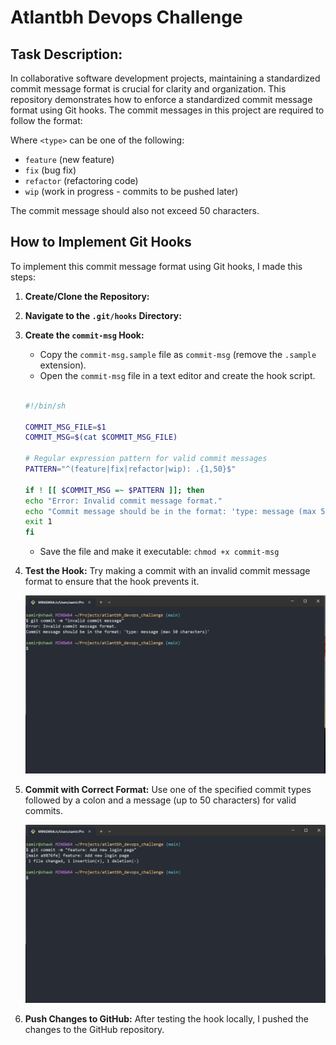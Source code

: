 # Atlantbh Devops Challenge

## Task Description:

In collaborative software development projects, maintaining a standardized commit message format is crucial for clarity and organization. This repository demonstrates how to enforce a standardized commit message format using Git hooks. The commit messages in this project are required to follow the format:

Where `<type>` can be one of the following:

- `feature` (new feature)
- `fix` (bug fix)
- `refactor` (refactoring code)
- `wip` (work in progress - commits to be pushed later)

The commit message should also not exceed 50 characters.

## How to Implement Git Hooks

To implement this commit message format using Git hooks, I made this steps:

1.  **Create/Clone the Repository:**

2.  **Navigate to the `.git/hooks` Directory:**

3.  **Create the `commit-msg` Hook:**

    - Copy the `commit-msg.sample` file as `commit-msg` (remove the `.sample` extension).
    - Open the `commit-msg` file in a text editor and create the hook script.

    <br>
    
    ```bash
    #!/bin/sh

    COMMIT_MSG_FILE=$1
    COMMIT_MSG=$(cat $COMMIT_MSG_FILE)

    # Regular expression pattern for valid commit messages
    PATTERN="^(feature|fix|refactor|wip): .{1,50}$"

    if ! [[ $COMMIT_MSG =~ $PATTERN ]]; then
    echo "Error: Invalid commit message format."
    echo "Commit message should be in the format: 'type: message (max 50 characters)'"
    exit 1
    fi
    ```

    - Save the file and make it executable: `chmod +x commit-msg`

4.  **Test the Hook:**
    Try making a commit with an invalid commit message format to ensure that the hook prevents it.

    ![invalid commit message](./images/git_invalid_msg.png)

5.  **Commit with Correct Format:**
    Use one of the specified commit types followed by a colon and a message (up to 50 characters) for valid commits.

    ![valid commit message](./images/git_valid_msg.png)

6.  **Push Changes to GitHub:**
    After testing the hook locally, I pushed the changes to the GitHub repository.
